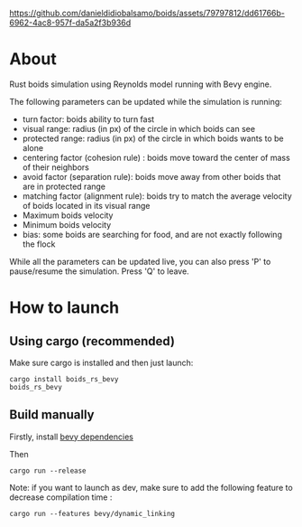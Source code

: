https://github.com/danieldidiobalsamo/boids/assets/79797812/dd61766b-6962-4ac8-957f-da5a2f3b936d

# About

Rust boids simulation using Reynolds model running with Bevy engine.

The following parameters can be updated while the simulation is running:
- turn factor: boids ability to turn fast
- visual range: radius (in px) of the circle in which boids can see
- protected range: radius (in px) of the circle in which boids wants to be alone
- centering factor (cohesion rule) : boids move toward the center of mass of their neighbors
- avoid factor (separation rule): boids move away from other boids that are in protected range
- matching factor (alignment rule): boids try to match the average velocity of boids located in its visual range
- Maximum boids velocity
- Minimum boids velocity
- bias: some boids are searching for food, and are not exactly following the flock

While all the parameters can be updated live, you can also press 'P' to pause/resume the simulation.
Press 'Q' to leave.

# How to launch
## Using cargo (recommended)

Make sure cargo is installed and then just launch:
~~~
cargo install boids_rs_bevy
boids_rs_bevy
~~~

## Build manually

Firstly, install [bevy dependencies](https://github.com/bevyengine/bevy/blob/main/docs/linux_dependencies.md)

Then 
~~~
cargo run --release
~~~

Note: if you want to launch as dev, make sure to add the following feature to decrease compilation time :
~~~
cargo run --features bevy/dynamic_linking 
~~~ 
